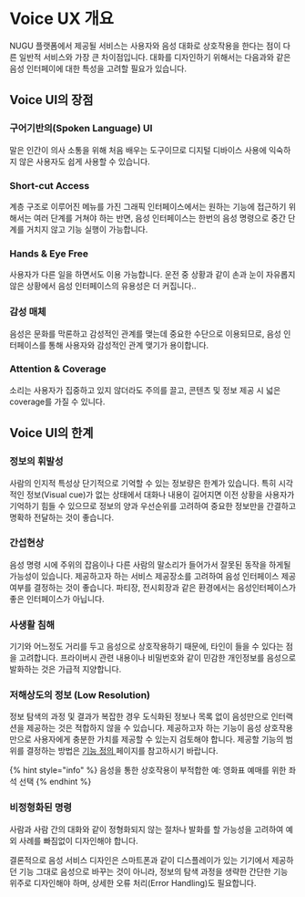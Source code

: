 # Voice UX 개요

NUGU 플랫폼에서 제공될 서비스는 사용자와 음성 대화로 상호작용을 한다는 점이 다른 일반적 서비스와 가장 큰 차이점입니다. 대화를 디자인하기 위해서는 다음과와 같은 음성 인터페이에 대한 특성을 고려할 필요가 있습니다.

## Voice UI의 장점

### **구어기반의\(Spoken Language\) UI**

말은 인간이 의사 소통을 위해 처음 배우는 도구이므로 디지털 디바이스 사용에 익숙하지 않은 사용자도 쉽게 사용할 수 있습니다.

### **Short-cut Access**

계층 구조로 이루어진 메뉴를 가진 그래픽 인터페이스에서는 원하는 기능에 접근하기 위해서는 여러 단계를 거쳐야 하는 반면, 음성 인터페이스는 한번의 음성 명령으로 중간 단계를 거치지 않고 기능 실행이 가능합니다.

### **Hands & Eye Free**

사용자가 다른 일을 하면서도 이용 가능합니다. 운전 중 상황과 같이 손과 눈이 자유롭지 않은 상황에서 음성 인터페이스의 유용성은 더 커집니다..

### **감성 매체**

음성은 문화를 막론하고 감성적인 관계를 맺는데 중요한 수단으로 이용되므로, 음성 인터페이스를 통해 사용자와 감성적인 관계 맺기가 용이합니다.

### **Attention & Coverage**

소리는 사용자가 집중하고 있지 않더라도 주의를 끌고, 콘텐츠 및 정보 제공 시 넓은 coverage를 가질 수 있니다.

## Voice UI의 한계

### **정보의 휘발성**

사람의 인지적 특성상 단기적으로 기억할 수 있는 정보량은 한계가 있습니다. 특히 시각적인 정보\(Visual cue\)가 없는 상태에서 대화나 내용이 길어지면 이전 상황을 사용자가 기억하기 힘들 수 있으므로 정보의 양과 우선순위를 고려하여 중요한 정보만을 간결하고 명확하 전달하는 것이 좋습니다.

### **간섭현상**

음성 명령 시에 주위의 잡음이나 다른 사람의 말소리가 들어가서 잘못된 동작을 하게될 가능성이 있습니다. 제공하고자 하는 서비스 제공장소를 고려하여 음성 인터페이스 제공여부를 결정하는 것이 좋습니다. 파티장, 전시회장과 같은 환경에서는 음성인터페이스가 좋은 인터페이스가 아닙니다.

### **사생활 침해**

기기와 어느정도 거리를 두고 음성으로 상호작용하기 때문에, 타인이 들을 수 있다는 점을 고려합니다. 프라이버시 관련 내용이나 비밀번호와 같이 민감한 개인정보를 음성으로 발화하는 것은 가급적 지양합니다.

### **저해상도의 정보 \(Low Resolution\)**

정보 탐색의 과정 및 결과가 복잡한 경우 도식화된 정보나 목록 없이 음성만으로 인터랙션을 제공하는 것은 적합하지 않을 수 있습니다. 제공하고자 하는 기능이 음성 상호작용만으로 사용자에게 충분한 가치를 제공할 수 있는지 검토해야 합니다. 제공할 기능의 범위를 결정하는 방법은 [기능 정의 ](target-user-analysis-and-task-definition.md)페이지를 참고하시기 바랍니다.

{% hint style="info" %}
음성을 통한 상호작용이 부적합한 예: 영화표 예매를 위한 좌석 선택 
{% endhint %}

### **비정형화된 명령** 

사람과 사람 간의 대화와 같이 정형화되지 않는 절차나 발화를 할 가능성을 고려하여 예외 사례를 빠짐없이 디자인해야 합니다.



결론적으로 음성 서비스 디자인은 스마트폰과 같이 디스플레이가 있는 기기에서 제공하던 기능 그대로 음성으로 바꾸는 것이 아니라, 정보의 탐색 과정을 생략한 간단한 기능 위주로 디자인해야 하며, 상세한 오류 처리\(Error Handling\)도 필요합니다.



